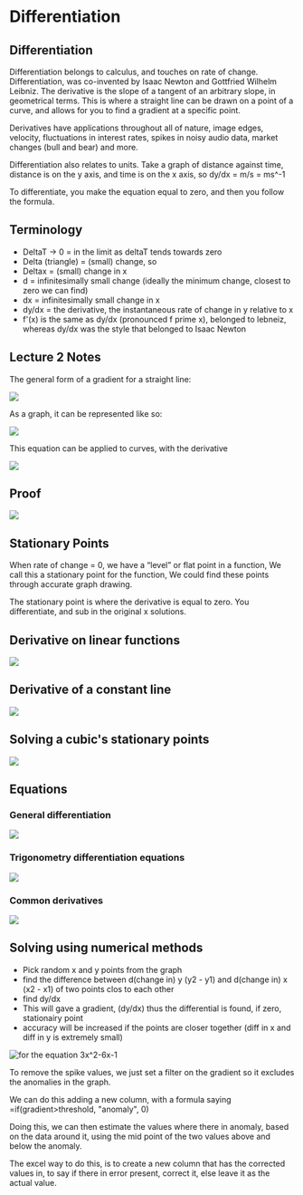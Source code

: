 # Differentiation

## Differentiation

Differentiation belongs to calculus, and touches on rate of change. Differentiation, was co-invented by Isaac Newton and  Gottfried Wilhelm Leibniz. The derivative is the slope of a tangent of an arbitrary slope, in geometrical terms. This is where a straight line can be drawn on a point of a curve, and allows for you to find a gradient at a specific point.

Derivatives have applications throughout all of nature, image edges, velocity, fluctuations in interest rates, spikes in noisy audio data, market changes \(bull and bear\) and more.

Differentiation also relates to units. Take a graph of distance against time, distance is on the y axis, and time is on the x axis, so dy/dx = m/s = ms^-1

To differentiate, you make the equation equal to zero, and then you follow the formula.

## Terminology

* DeltaT -&gt; 0 = in the limit as deltaT tends towards zero
* Delta \(triangle\) = \(small\) change, so
* Deltax = \(small\) change in x
* d = infinitesimally small change \(ideally the minimum change, closest to zero we can find\)
* dx = infinitesimally small change in x
* dy/dx = the derivative, the instantaneous rate of change in y relative to x
* f'\(x\) is the same as dy/dx \(pronounced f prime x\), belonged to lebneiz, whereas dy/dx was the style that belonged to Isaac Newton

## Lecture 2 Notes

The general form of a gradient for a straight line:

![](../../../../.gitbook/assets/image%20%2855%29.png)

As a graph, it can be represented like so:

![](../../../../.gitbook/assets/image%20%2854%29.png)

This equation can be applied to curves, with the derivative

![](../../../../.gitbook/assets/image%20%2860%29.png)

## Proof

![](../../../../.gitbook/assets/image%20%2853%29.png)

## Stationary Points

When rate of change = 0, we have a “level” or flat point in a function​, We call this a stationary point for the function​, We could find these points through accurate graph drawing.

The stationary point is where the derivative is equal to zero. You differentiate, and sub in the original x solutions.

## Derivative on linear functions

![](../../../../.gitbook/assets/image%20%2858%29.png)

## Derivative of a constant line

![](../../../../.gitbook/assets/image%20%2856%29.png)

## Solving a cubic's stationary points

![](../../../../.gitbook/assets/image%20%2859%29.png)

## Equations

### General differentiation

![](../../../../.gitbook/assets/image%20%2851%29.png)



### Trigonometry differentiation equations

![](../../../../.gitbook/assets/image%20%2852%29.png)

### Common derivatives

![](../../../../.gitbook/assets/image%20%2848%29.png)

## Solving using numerical methods

* Pick random x and y points from the graph
* find the difference between d\(change in\) y \(y2 - y1\) and d\(change in\) x \(x2 - x1\) of two points clos to each other
* find dy/dx
* This will gave a gradient, \(dy/dx\) thus the differential is found, if zero, stationairy point
* accuracy will be increased if the points are closer together \(diff in x and diff in y is extremely small\)

![for the equation 3x^2-6x-1](../../../../.gitbook/assets/image%20%2861%29.png)

To remove the spike values, we just set a filter on the gradient so it excludes the anomalies in the graph.

We can do this adding a new column, with a formula saying =if\(gradient&gt;threshold, "anomaly", 0\)

Doing this, we can then estimate the values where there in anomaly, based on the data around it, using the mid point of the two values above and below the anomaly.

The excel way to do this, is to create a new column that has the corrected values in, to say if there in error present, correct it, else leave it as the actual value.



